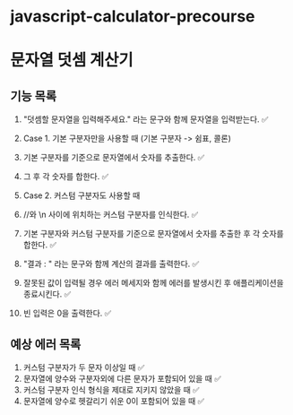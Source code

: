 # javascript-calculator-precourse

# 문자열 덧셈 계산기

## 기능 목록

1. "덧셈할 문자열을 입력해주세요." 라는 문구와 함께 문자열을 입력받는다. ✅

2. Case 1. 기본 구분자만을 사용할 때 (기본 구분자 -> 쉼표, 콜론)

3. 기본 구분자를 기준으로 문자열에서 숫자를 추출한다. ✅
4. 그 후 각 숫자를 합한다. ✅

5. Case 2. 커스텀 구분자도 사용할 때

6. //와 \n 사이에 위치하는 커스텀 구분자를 인식한다. ✅
7. 기본 구분자와 커스텀 구분자를 기준으로 문자열에서 숫자를 추출한 후 각 숫자를 합한다. ✅

8. "결과 : " 라는 문구와 함께 계산의 결과를 출력한다. ✅

9. 잘못된 값이 입력될 경우 에러 메세지와 함께 에러를 발생시킨 후 애플리케이션을 종료시킨다. ✅

10. 빈 입력은 0을 출력한다. ✅

## 예상 에러 목록

1. 커스텀 구분자가 두 문자 이상일 때 ✅
2. 문자열에 양수와 구분자외에 다른 문자가 포함되어 있을 때 ✅
3. 커스텀 구분자 인식 형식을 제대로 지키지 않았을 때 ✅
4. 문자열에 양수로 헷갈리기 쉬운 0이 포함되어 있을 때 ✅